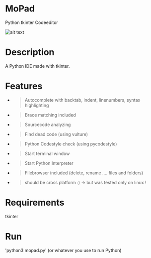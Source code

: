 # MoPad
Python tkinter Codeeditor

![alt text](https://github.com/morten1982/crossCobra/blob/master/images/mopad-git.png)

# Description
A Python IDE made with tkinter.


# Features
- > Autocomplete with backtab, indent, linenumbers, syntax highlighting
- > Brace matching included
- > Sourcecode analyzing
- > Find dead code (using vulture)
- > Python Codestyle check (using pycodestyle)
- > Start terminal window
- > Start Python Interpreter
- > Filebrowser included (delete, rename .... files and folders)

- > should be cross platform :) -> but was tested only on linux !


# Requirements
tkinter
 
# Run
'python3 mopad.py' (or whatever you use to run Python)
